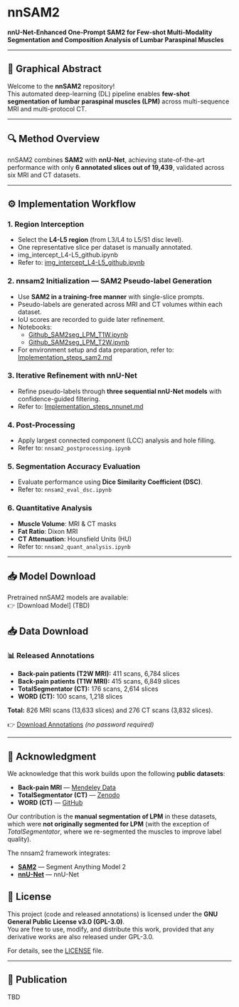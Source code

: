 # nnSAM2

**nnU-Net-Enhanced One-Prompt SAM2 for Few-shot Multi-Modality Segmentation and Composition Analysis of Lumbar Paraspinal Muscles**

---

## 📌 Graphical Abstract
Welcome to the **nnSAM2** repository!  
This automated deep-learning (DL) pipeline enables **few-shot segmentation of lumbar paraspinal muscles (LPM)** across multi-sequence MRI and multi-protocol CT.

---

## 🔍 Method Overview

nnSAM2 combines **SAM2** with **nnU-Net**, achieving state-of-the-art performance with only **6 annotated slices out of 19,439**, validated across six MRI and CT datasets.

---

## ⚙️ Implementation Workflow

### 1. Region Interception
- Select the **L4-L5 region** (from L3/L4 to L5/S1 disc level).  
- One representative slice per dataset is manually annotated.
- img_intercept_L4-L5_github.ipynb
- Refer to:  [img_intercept_L4-L5_github.ipynb](img_intercept_L4-L5_github.ipynb)

### 2. nnsam2 Initialization — SAM2 Pseudo-label Generation
- Use **SAM2 in a training-free manner** with single-slice prompts.  
- Pseudo-labels are generated across MRI and CT volumes within each dataset.  
- IoU scores are recorded to guide later refinement.  
- Notebooks:  
  - [Github_SAM2seg_LPM_T1W.ipynb](Github_SAM2seg_LPM_T1W.ipynb)  
  - [Github_SAM2seg_LPM_T2W.ipynb](Github_SAM2seg_LPM_T2W.ipynb)  
- For environment setup and data preparation, refer to: [Implementation_steps_sam2.md](documentation/Implementation_steps_sam2.md)

### 3. Iterative Refinement with nnU-Net
- Refine pseudo-labels through **three sequential nnU-Net models** with confidence-guided filtering.  
- Refer to: [Implementation_steps_nnunet.md](documentation/Implementation_steps_nnunet.md)

### 4. Post-Processing
- Apply largest connected component (LCC) analysis and hole filling.  
- Refer to: `nnsam2_postprocessing.ipynb`

### 5. Segmentation Accuracy Evaluation
- Evaluate performance using **Dice Similarity Coefficient (DSC)**.  
- Refer to: `nnsam2_eval_dsc.ipynb`

### 6. Quantitative Analysis
- **Muscle Volume**: MRI & CT masks  
- **Fat Ratio**: Dixon MRI  
- **CT Attenuation**: Hounsfield Units (HU)  
- Refer to: `nnsam2_quant_analysis.ipynb`


---

## 📥 Model Download
Pretrained nnSAM2 models are available:  
👉 [Download Model] (TBD)

## 📥 Data Download


### 📊 Released Annotations
- **Back-pain patients (T2W MRI):** 411 scans, 6,784 slices  
- **Back-pain patients (T1W MRI):** 415 scans, 6,849 slices  
- **TotalSegmentator (CT):** 176 scans, 2,614 slices  
- **WORD (CT):** 100 scans, 1,218 slices  

**Total:** 826 MRI scans (13,633 slices) and 276 CT scans (3,832 slices).  

👉 [Download Annotations](https://drive.google.com/drive/folders/1zBKoy3cctG5pYEWl9EAqhEqMabw_BzTy) *(no password required)*  


---

## 🙏 Acknowledgment
We acknowledge that this work builds upon the following **public datasets**:  

- **Back-pain MRI** — [Mendeley Data](https://data.mendeley.com/datasets/k57fr854j2/2)  
- **TotalSegmentator (CT)** — [Zenodo](https://zenodo.org/records/10047292)  
- **WORD (CT)** — [GitHub](https://github.com/HiLab-git/WORD)  

Our contribution is the **manual segmentation of LPM** in these datasets, which were **not originally segmented for LPM** (with the exception of *TotalSegmentator*, where we re-segmented the muscles to improve label quality).

The nnsam2 framework integrates:  
- **[SAM2](https://github.com/facebookresearch/sam2)** — Segment Anything Model 2  
- **[nnU-Net](https://github.com/MIC-DKFZ/nnUNet)** — nnU-Net


## 📄 License

This project (code and released annotations) is licensed under the **GNU General Public License v3.0 (GPL-3.0)**.  
You are free to use, modify, and distribute this work, provided that any derivative works are also released under GPL-3.0.  

For details, see the [LICENSE](LICENSE) file.

---

## 📖 Publication
TBD

